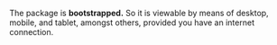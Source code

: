 
The package is **bootstrapped.** So it is viewable by means of desktop, mobile, and tablet, amongst others, provided you have an internet connection. 
